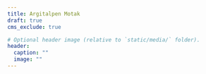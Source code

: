 ```yaml
---
title: Argitalpen Motak
draft: true
cms_exclude: true

# Optional header image (relative to `static/media/` folder).
header:
  caption: ""
  image: ""
---
```


